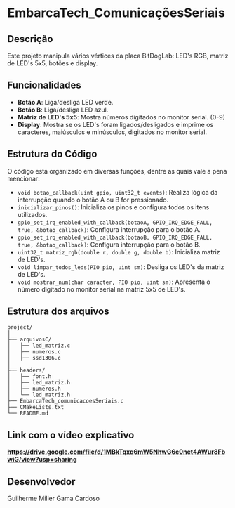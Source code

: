 # EmbarcaTech_ComunicaçõesSeriais

## Descrição
Este projeto manipula vários vértices da placa BitDogLab: LED's RGB, matriz de LED's 5x5, botões e display.

## Funcionalidades
- **Botão A**: Liga/desliga LED verde.
- **Botão B**: Liga/desliga LED azul.
- **Matriz de LED's 5x5**: Mostra números digitados no monitor serial. (0-9)
- **Display**: Mostra se os LED's foram ligados/desligados e imprime os caracteres, maiúsculos e minúsculos, digitados no monitor serial.

## Estrutura do Código
O código está organizado em diversas funções, dentre as quais vale a pena mencionar:

- `void botao_callback(uint gpio, uint32_t events)`: Realiza lógica da interrupção quando o botão A ou B for pressionado.
- `inicializar_pinos()`: Inicializa os pinos e configura todos os itens utilizados.
- `gpio_set_irq_enabled_with_callback(botaoA, GPIO_IRQ_EDGE_FALL, true, &botao_callback)`: Configura interrupção para o botão A.
- `gpio_set_irq_enabled_with_callback(botaoB, GPIO_IRQ_EDGE_FALL, true, &botao_callback)`: Configura interrupção para o botão B.
- `uint32_t matriz_rgb(double r, double g, double b)`: Inicializa matriz de LED's.
- `void limpar_todos_leds(PIO pio, uint sm)`: Desliga os LED's da matriz de LED's.
- `void mostrar_num(char caracter, PIO pio, uint sm)`: Apresenta o número digitado no monitor serial na matriz 5x5 de LED's.

## Estrutura dos arquivos
```
project/
│
├── arquivosC/
│   ├── led_matriz.c
│   ├── numeros.c
│   ├── ssd1306.c
│
├── headers/
│   ├── font.h
│   ├── led_matriz.h
│   ├── numeros.h
│   └── led_matriz.h
├── EmbarcaTech_comunicacoesSeriais.c
├── CMakeLists.txt
└── README.md
```

## Link com o vídeo explicativo
**https://drive.google.com/file/d/1MBkTqxq6mW5NhwG6e0net4AWur8FbwiG/view?usp=sharing**

## Desenvolvedor
Guilherme Miller Gama Cardoso